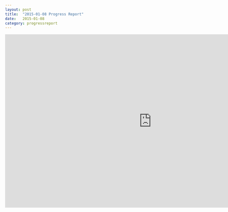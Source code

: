 ```yaml
---
layout: post
title:  "2015-01-08 Progress Report"
date:   2015-01-08
category: progressreport
---
```


<iframe src="https://docs.google.com/presentation/d/1yGxSkTEstUFhof-adcxUktwGyPQ1_BwW7CYu6caoU1c/embed?start=false&loop=false&delayms=3000" frameborder="0" width="960" height="569" allowfullscreen="true" mozallowfullscreen="true" webkitallowfullscreen="true"></iframe>
